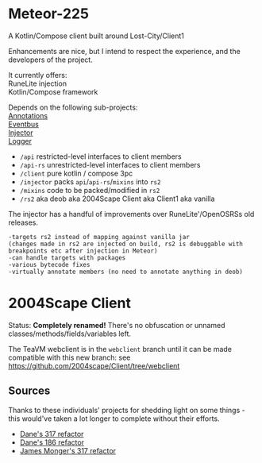 # Meteor-225

A Kotlin/Compose client built around Lost-City/Client1  

Enhancements are nice, but I intend to respect the experience, and the developers of the project.  
    
It currently offers:  
RuneLite injection  
Kotlin/Compose framework  

Depends on the following sub-projects:  
[Annotations](https://www.github.com/zeruth/annotations)  
[Eventbus](https://www.github.com/zeruth/eventbus)  
[Injector](https://www.github.com/zeruth/injector)  
[Logger](https://www.github.com/zeruth/logger)  
  
* `/api` restricted-level interfaces to client members
* `/api-rs` unrestricted-level interfaces to client members
* `/client` pure kotlin / compose 3pc
* `/injector` packs `api`/`api-rs`/`mixins` into `rs2`
* `/mixins` code to be packed/modified in `rs2`
* `/rs2` aka deob aka 2004Scape Client aka Client1 aka vanilla

The injector has a handful of improvements over RuneLite'/OpenOSRSs old releases.
```
-targets rs2 instead of mapping against vanilla jar  
(changes made in rs2 are injected on build, rs2 is debuggable with breakpoints etc after injection in Meteor)  
-can handle targets with packages  
-various bytecode fixes  
-virtually annotate members (no need to annotate anything in deob)  
```
  
# 2004Scape Client

Status: **Completely renamed!** There's no obfuscation or unnamed classes/methods/fields/variables left.

The TeaVM webclient is in the `webclient` branch until it can be made compatible with this new branch: see https://github.com/2004scape/Client/tree/webclient

## Sources

Thanks to these individuals' projects for shedding light on some things - this would've taken a lot longer to complete without their efforts.

* [Dane's 317 refactor](https://github.com/thedaneeffect/RuneScape-317)
* [Dane's 186 refactor](https://github.com/thedaneeffect/RuneScape-Beta-Public)
* [James Monger's 317 refactor](https://github.com/Jameskmonger/317refactor)
